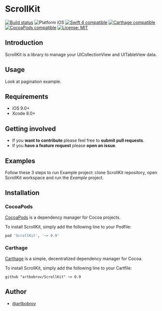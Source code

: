 # ScrollKit

<p align="left">
<a href="https://travis-ci.org/artbobrov/ScrollKit"><img src="https://travis-ci.org/artbobrov/ScrollKit.svg?branch=master" alt="Build status" /></a>
<img src="https://img.shields.io/badge/platform-iOS-blue.svg?style=flat" alt="Platform iOS" />
<a href="https://developer.apple.com/swift"><img src="https://img.shields.io/badge/swift4-compatible-4BC51D.svg?style=flat" alt="Swift 4 compatible" /></a>
<a href="https://github.com/Carthage/Carthage"><img src="https://img.shields.io/badge/Carthage-compatible-4BC51D.svg?style=flat" alt="Carthage compatible" /></a>
<a href="https://cocoapods.org/pods/XLActionController"><img src="https://img.shields.io/cocoapods/v/ScrollKit.svg" alt="CocoaPods compatible" /></a>
<a href="https://raw.githubusercontent.com/artbobrov/ScrollKit/master/LICENSE"><img src="http://img.shields.io/badge/license-MIT-blue.svg?style=flat" alt="License: MIT" /></a>
</p>

## Introduction

ScrollKit is a library to manage your UICollectionView and UITableView data.

## Usage

Look at pagination example.

## Requirements

* iOS 9.0+
* Xcode 8.0+

## Getting involved

* If you **want to contribute** please feel free to **submit pull requests**.
* If you **have a feature request** please **open an issue**.

## Examples

Follow these 3 steps to run Example project: clone ScrollKit repository, open ScrollKit workspace and run the *Example* project.

## Installation

### CocoaPods

[CocoaPods](https://cocoapods.org/) is a dependency manager for Cocoa projects.

To install ScrollKit, simply add the following line to your Podfile:

```ruby
pod 'ScrollKit', '~> 0.9'
```

### Carthage

[Carthage](https://github.com/Carthage/Carthage) is a simple, decentralized dependency manager for Cocoa.

To install ScrollKit, simply add the following line to your Cartfile:

```ogdl
github "artbobrov/ScrollKit" ~> 0.9
```

## Author

* [@artbobrov](https://github.com/artbobrov)
